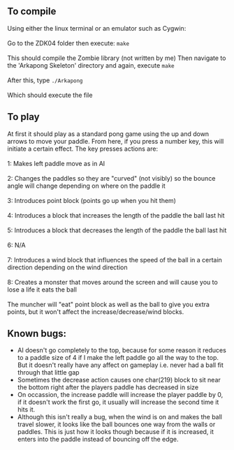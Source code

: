 ## To compile 
Using either the linux terminal or an emulator such as Cygwin: <br/>  
Go to the ZDK04 folder then execute:
`make`<br/>  
This should compile the Zombie library (not written by me)
Then navigate to the 'Arkapong Skeleton' directory and again, execute
`make`<br/>  
After this, type
`./Arkapong`<br/>  
Which should execute the file
	
## To play
At first it should play as a standard pong game using the up and down arrows to move your paddle. From here, if you 		press a number key, this will initiate a certain effect.
The key presses actions are:<br/>  
1: Makes left paddle move as in AI <br/>  
2: Changes the paddles so they are "curved" (not visibly) so the bounce angle will change depending on where on the 		   paddle it <br/>  
3: Introduces point block (points go up when you hit them)<br/>  
4: Introduces a block that increases the length of the paddle the ball last hit<br/>  
5: Introduces a block that decreases the length of the paddle the ball last hit<br/>  
6: N/A<br/>  
7: Introduces a wind block that influences the speed of the ball in a certain direction depending on the wind direction<br/>  
8: Creates a monster that moves around the screen and will cause you to lose a life it eats the ball<br/>  
The muncher will "eat" point block as well as the ball to give you extra points,
but it won't affect the increase/decrease/wind blocks.

## Known bugs:
* AI doesn't go completely to the top, because for some reason it reduces to a paddle size of 4 if I make the left paddle go all the way to the top. But it doesn't 
 really have any affect on gameplay i.e. never had a ball fit through that little gap
 * Sometimes the decrease action causes one char(219) block to sit near the bottom right
 after the players paddle has decreased in size
* On occassion, the increase paddle will increase the player paddle by 0, if it doesn't work the first go, it usually will increase the second time it hits it. 
* Although this isn't really a bug, when the wind is on and makes the ball travel slower, it looks like the ball bounces one way from the walls or paddles. This is just how it looks though because if it is increased, it enters into the paddle instead of bouncing off the edge.


